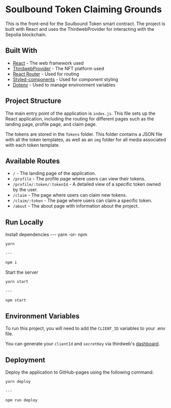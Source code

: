 # Soulbound Token Claiming Grounds

This is the front-end for the Soulbound Token smart contract. The project is built with React and uses the ThirdwebProvider for interacting with the Sepolia blockchain.

## Built With

- [React](https://reactjs.org/) - The web framework used
- [ThirdwebProvider](https://docs.thirdweb.com/) - The NFT platform used
- [React Router](https://reactrouter.com/) - Used for routing
- [Styled-components](https://styled-components.com/) - Used for component styling
- [Dotenv](https://www.npmjs.com/package/dotenv) - Used to manage environment variables

## Project Structure

The main entry point of the application is `index.js`. This file sets up the React application, including the routing for different pages such as the landing page, profile page, and claim page.

The tokens are stored in the `Tokens` folder. This folder contains a JSON file with all the token templates, as well as an `img` folder for all media associated with each token template.

## Available Routes

- `/` - The landing page of the application.
- `/profile` - The profile page where users can view their tokens.
- `/profile/:token/:tokenId` - A detailed view of a specific token owned by the user.
- `/claim` - The page where users can claim new tokens.
- `/claim/:token` - The page where users can claim a specific token.
- `/about` - The about page with information about the project.

## Run Locally

Install dependencies --- yarn -or- npm

```bash
yarn

---

npm i
```

Start the server

```bash
yarn start

---

npm start
```

## Environment Variables

To run this project, you will need to add the `CLIENT_ID` variables to your .env file.

You can generate your `clientId` and `secretKey` via thirdweb's [dashboard](https://thirdweb.com/create-api-key).

## Deployment

Deploy the application to GitHub-pages using the following command:

```bash
yarn deploy

---

npm run deploy
```

